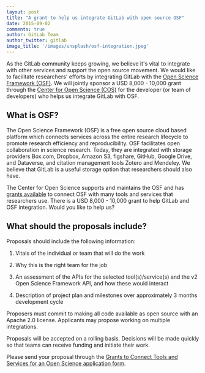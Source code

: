 ```yaml
---
layout: post
title: "A grant to help us integrate GitLab with open source OSF"
date: 2015-09-02
comments: true
author: GitLab Team
author_twitter: gitlab
image_title: '/images/unsplash/osf-integration.jpeg'
---
```


As the GitLab community keeps growing, we believe it's vital to integrate with other services and support the open source
movement. We would like to facilitate researchers' efforts by integrating GitLab with the [Open Science Framework (OSF)](https://osf.io/). We will jointly sponsor a USD 8,000 - 10,000 grant through the [Center for Open Science (COS)](http://centerforopenscience.org/) for the developer (or team of developers) who helps us integrate GitLab with OSF.

<!-- more -->

## What is OSF?

The Open Science Framework (OSF) is a free open source cloud based platform which connects services across the entire
research lifecycle to promote research efficiency and reproducibility. OSF facilitates open collaboration in science
research. Today, they are integrated with storage providers Box.com, Dropbox, Amazon S3, figshare, GitHub, Google
Drive, and Dataverse, and citation management tools Zotero and Mendeley. We believe that GitLab is a useful storage
option that researchers should also have.

The Center for Open Science supports and maintains the OSF and has [grants available](http://centerforopenscience.org/integrationgrants/) to connect OSF with many tools and
services that researchers use. There is a USD 8,000 - 10,000 grant to help GitLab and OSF integration. Would you like to help us?

## What should the proposals include?

Proposals should include the following information:

1. Vitals of the individual or team that will do the work

1. Why this is the right team for the job

1. An assessment of the APIs for the selected tool(s)/service(s) and the v2 Open Science Framework API, and how these
would interact

1. Description of project plan and milestones over approximately 3 months development cycle

Proposers must commit to making all code available as open source with an Apache 2.0 license. Applicants may propose
working on multiple integrations.

Proposals will be accepted on a rolling basis. Decisions will be made quickly so that teams can receive funding and
initiate their work.

Please send your proposal through the [Grants to Connect Tools and Services for an Open Science application form](
https://docs.google.com/forms/d/1h2T_So_f52nGpA8SH2RnywgztoOyca533O9sf9K42HQ/viewform).
